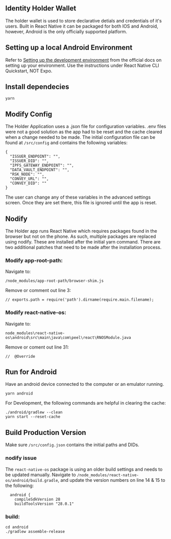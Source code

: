 ## Identity Holder Wallet

The holder wallet is used to store declarative detials and credentials of it's users. Built in React Native it can be packaged for both IOS and Android, however, Android is the only officially supported platform. 

## Setting up a local Android Environment

Refer to [Setting up the development environment](https://reactnative.dev/docs/environment-setup) from the official docs on setting up your environment. Use the instructions under React Native CLI Quickstart, NOT Expo.

## Install dependecies
```
yarn
```

## Modify Config

The Holder Application uses a .json file for configuration variables. .env files were not a good solution as the app had to be reset and the cache cleared when a change needed to be made. The initial configuration file can be found at `/src/config` and contains the following variables:

```
{
  "ISSUER_ENDPOINT": "",
  "ISSUER_DID": "",
  "IPFS_GATEWAY_ENDPOINT": "",
  "DATA_VAULT_ENDPOINT": "",
  "RSK_NODE": "",
  "CONVEY_URL": "",
  "CONVEY_DID": ""
}
```

The user can change any of these variables in the advanced settings screen. Once they are set there, this file is ignored until the app is reset.

## Nodify

The Holder app runs React Native which requires packages found in the browser but not on the phone. As such, multiple packages are replaced using nodify. These are installed after the initial yarn command. There are two additional patches that need to be made after the installation process.

### Modify app-root-path:

Navigate to:
```
/node_modules/app-root-path/browser-shim.js
```
Remove or comment out line 3: 
```
// exports.path = require('path').dirname(require.main.filename);
```

### Modify react-native-os:
Navigate to: 
```
node_modules\react-native-os\android\src\main\java\com\peel\react\RNOSModule.java
```

Remove or coment out line 31:
```
//  @Override
```

## Run for Android

Have an android device connected to the computer or an emulator running.

```
yarn android
```

For Development, the following commands are helpful in clearing the cache:

```
./android/gradlew --clean
yarn start --reset-cache
```

## Build Production Version

Make sure `/src/config.json` contains the initial paths and DIDs.

### nodify issue

The `react-native-os` package is using an older build settings and needs to be updated manually. Navigate to `/node_modules/react-native-os/android/build.gradle`, and update the version numbers on line 14 & 15 to the following:
```
  android {
    compileSdkVersion 28
    buildToolsVersion "28.0.1"
```

### build:

```
cd android
./gradlew assemble-release
```
